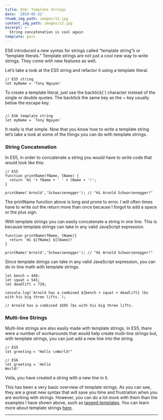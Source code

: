 ```yaml
---
title: ES6: Template Strings
date: '2019-05-22'
thumb_img_path: images/12.jpg
content_img_path: images/12.jpg
excerpt: >-
  String concatenation is cool again
template: post
---
```


ES6 introduced a new syntax for strings called “template string”s or “template literals.” Template strings are not just a cool new way to write strings. They come with new features as well.

Let’s take a look at the ES5 string and refactor it using a template literal.

```
// ES5 string
let myName = 'Tony Nguyen'
```

To create a template literal, just use the backtick(`) character instead of the single or double quotes. The backtick the same key as the ~ key usually below the escape key.

```

// ES6 template string
let myName = `Tony Nguyen`

```

It really is that simple. Now that you know how to write a template string let’s take a look at some of the things you can do with template strings.

### String Concatenation

In ES5, in order to concatenate a string you would have to write code that would look like this:

```
// ES5
function printName(fName, lName) {
  return 'Hi '+ fName + ' ' + lName + '!';
}

printName('Arnold','Schwarzenegger'); // "Hi Arnold Schwarzenegger!"
```

The printName function above is long and prone to error. I will often times have to write out the return more than once because I forgot to add a space or the plus sign.

With template strings you can easily concatenate a string in one line. This is because template strings can take in any valid JavaScript expression.

```
function printName(fName, lName){
  return `Hi ${fName} ${lName}!`
}

printName('Arnold','Schwarzenegger'); // "Hi Arnold Schwarzenegger!"
```

Since template strings can take in any valid JavaScript expression, you can do in-line math with template strings.

```
let bench = 440;
let squat = 545;
let deadlift = 710;

console.log(`Arnold has a combined ${bench + squat + deadlift} lbs with his big three lifts.`);

// Arnold has a combined 1695 lbs with his big three lifts.
```

### Multi-line Strings

Multi-line strings are also easily made with template strings. In ES5, there were a number of workarounds that would help create multi-line strings but, with template strings, you can just add a new line into the string.

```
// ES5
let greeting = "Hello \nWorld!"

// ES6
let greeting = `Hello
World!`
```

Voila, you have created a string with a new line in it.

This has been a very basic overview of template strings. As you can see, they are a great new syntax that will save you time and frustration when you are working with strings. However, you can do a lot more with them than the examples I have shown above, such as [tagged templates](https://developer.mozilla.org/en-US/docs/Web/JavaScript/Reference/Template_literals#Tagged_templates). You can learn more about template strings [here](https://developer.mozilla.org/en-US/docs/Web/JavaScript/Reference/Template_literals).

* * *